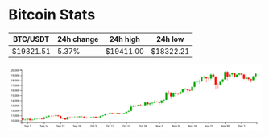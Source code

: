 # Bitcoin Stats

BTC/USDT|24h change|24h high|24h low|
|---|---|---|---|
|$19321.51|5.37%|$19411.00|$18322.21|

<img src="./chart.svg">
